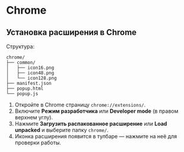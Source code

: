 
# Chrome

## Установка расширения в Chrome

Структура:

   ```
   chrome/
   ├── common/
   │   ├── icon16.png
   │   ├── icon48.png
   │   └── icon128.png
   ├── manifest.json
   ├── popup.html
   └── popup.js
   ```
1. Откройте в Chrome страницу `chrome://extensions/`.
2. Включите **Режим разработчика** или **Developer mode** (в правом верхнем углу).
3. Нажмите **Загрузить распакованное расширение** или **Load unpacked** и выберите папку `chrome/`.
4. Иконка расширения появится в тулбаре — нажмите на неё для проверки работы.
